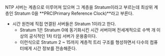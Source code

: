 NTP 서버는 계층으로 이루어져 있으며 그 계층을 Stratum이라고 부르는데 최상위 계층인 Stratum 0을 **PRC(Primary Reference Clock)**라고 부른다.
- 시간 원천에 직접 연결된 서버들은 Stratum 1이라고 한다.
	- Stratum 1은 Stratum 0에 동기화시킨 시간 서버이며 전세계적으로 수백 개 이상의 공식적인 1차 타임 서버가 운용중이다.
	- 이런식으로 Stratum 2 ~ 15까지 계층적 트리 구조를 형성하면서 다수의 컴퓨터에게 시간 정보를 전송해준다.